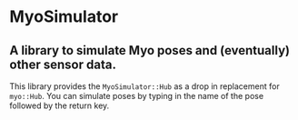 MyoSimulator
============

A library to simulate Myo poses and (eventually) other sensor data.
-------------------------------------------------------------------

This library provides the `MyoSimulator::Hub` as a drop in replacement for
`myo::Hub`. You can simulate poses by typing in the name of the pose followed
by the return key.

